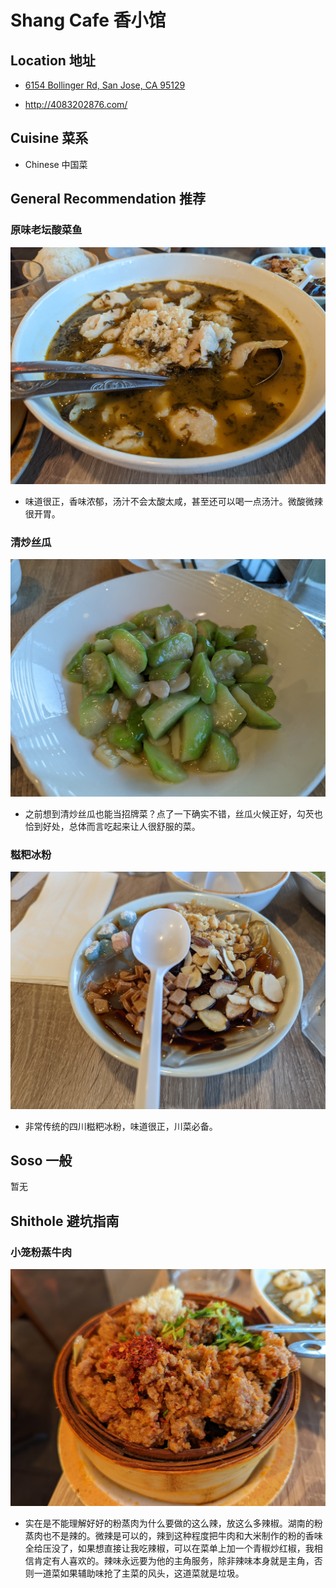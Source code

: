 # Shang Cafe 香小馆

## Location 地址

- [6154 Bollinger Rd, San Jose, CA 95129](https://goo.gl/maps/2u1ajfVJg3S46hka8)

- <http://4083202876.com/>

## Cuisine 菜系

- Chinese 中国菜

## General Recommendation 推荐

### 原味老坛酸菜鱼

![原味老坛酸菜鱼](Pix2022Sep3rd/%E5%8E%9F%E5%91%B3%E8%80%81%E5%9D%9B%E9%85%B8%E8%8F%9C%E9%B1%BC.jpg)

- 味道很正，香味浓郁，汤汁不会太酸太咸，甚至还可以喝一点汤汁。微酸微辣很开胃。

### 清炒丝瓜

![清炒丝瓜](Pix2022Sep3rd/%E6%B8%85%E7%82%92%E4%B8%9D%E7%93%9C.jpg)

- 之前想到清炒丝瓜也能当招牌菜？点了一下确实不错，丝瓜火候正好，勾芡也恰到好处，总体而言吃起来让人很舒服的菜。

### 糍粑冰粉

![糍粑冰粉](Pix2022Sep3rd/%E7%B3%8D%E7%B2%91%E5%86%B0%E7%B2%89.jpg)

- 非常传统的四川糍粑冰粉，味道很正，川菜必备。

## Soso 一般

暂无

## Shithole 避坑指南

### 小笼粉蒸牛肉

![小笼粉蒸牛肉](Pix2022Sep3rd/%E5%B0%8F%E7%AC%BC%E7%B2%89%E8%92%B8%E7%89%9B%E8%82%89.jpg)

- 实在是不能理解好好的粉蒸肉为什么要做的这么辣，放这么多辣椒。湖南的粉蒸肉也不是辣的。微辣是可以的，辣到这种程度把牛肉和大米制作的粉的香味全给压没了，如果想直接让我吃辣椒，可以在菜单上加一个青椒炒红椒，我相信肯定有人喜欢的。辣味永远要为他的主角服务，除非辣味本身就是主角，否则一道菜如果辅助味抢了主菜的风头，这道菜就是垃圾。